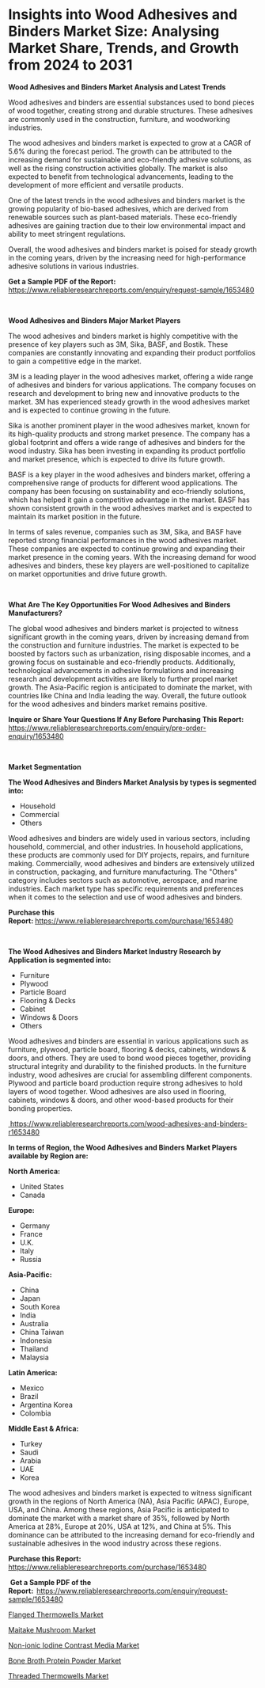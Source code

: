 <p><h1>Insights into Wood Adhesives and Binders Market Size: Analysing Market Share, Trends, and Growth from 2024 to 2031</h1></p><p><strong>Wood Adhesives and Binders Market Analysis and Latest Trends</strong></p>
<p><p>Wood adhesives and binders are essential substances used to bond pieces of wood together, creating strong and durable structures. These adhesives are commonly used in the construction, furniture, and woodworking industries.</p><p>The wood adhesives and binders market is expected to grow at a CAGR of 5.6% during the forecast period. The growth can be attributed to the increasing demand for sustainable and eco-friendly adhesive solutions, as well as the rising construction activities globally. The market is also expected to benefit from technological advancements, leading to the development of more efficient and versatile products.</p><p>One of the latest trends in the wood adhesives and binders market is the growing popularity of bio-based adhesives, which are derived from renewable sources such as plant-based materials. These eco-friendly adhesives are gaining traction due to their low environmental impact and ability to meet stringent regulations.</p><p>Overall, the wood adhesives and binders market is poised for steady growth in the coming years, driven by the increasing need for high-performance adhesive solutions in various industries.</p></p>
<p><strong>Get a Sample PDF of the Report:&nbsp;</strong> <a href="https://www.reliableresearchreports.com/enquiry/request-sample/1653480">https://www.reliableresearchreports.com/enquiry/request-sample/1653480</a></p>
<p>&nbsp;</p>
<p><strong>Wood Adhesives and Binders Major Market Players</strong></p>
<p><p>The wood adhesives and binders market is highly competitive with the presence of key players such as 3M, Sika, BASF, and Bostik. These companies are constantly innovating and expanding their product portfolios to gain a competitive edge in the market.</p><p>3M is a leading player in the wood adhesives market, offering a wide range of adhesives and binders for various applications. The company focuses on research and development to bring new and innovative products to the market. 3M has experienced steady growth in the wood adhesives market and is expected to continue growing in the future.</p><p>Sika is another prominent player in the wood adhesives market, known for its high-quality products and strong market presence. The company has a global footprint and offers a wide range of adhesives and binders for the wood industry. Sika has been investing in expanding its product portfolio and market presence, which is expected to drive its future growth.</p><p>BASF is a key player in the wood adhesives and binders market, offering a comprehensive range of products for different wood applications. The company has been focusing on sustainability and eco-friendly solutions, which has helped it gain a competitive advantage in the market. BASF has shown consistent growth in the wood adhesives market and is expected to maintain its market position in the future.</p><p>In terms of sales revenue, companies such as 3M, Sika, and BASF have reported strong financial performances in the wood adhesives market. These companies are expected to continue growing and expanding their market presence in the coming years. With the increasing demand for wood adhesives and binders, these key players are well-positioned to capitalize on market opportunities and drive future growth.</p></p>
<p>&nbsp;</p>
<p><strong>What Are The Key Opportunities For Wood Adhesives and Binders Manufacturers?</strong></p>
<p><p>The global wood adhesives and binders market is projected to witness significant growth in the coming years, driven by increasing demand from the construction and furniture industries. The market is expected to be boosted by factors such as urbanization, rising disposable incomes, and a growing focus on sustainable and eco-friendly products. Additionally, technological advancements in adhesive formulations and increasing research and development activities are likely to further propel market growth. The Asia-Pacific region is anticipated to dominate the market, with countries like China and India leading the way. Overall, the future outlook for the wood adhesives and binders market remains positive.</p></p>
<p><strong>Inquire or Share Your Questions If Any Before Purchasing This Report:</strong> <a href="https://www.reliableresearchreports.com/enquiry/pre-order-enquiry/1653480">https://www.reliableresearchreports.com/enquiry/pre-order-enquiry/1653480</a></p>
<p>&nbsp;</p>
<p><strong>Market Segmentation</strong></p>
<p><strong>The Wood Adhesives and Binders Market Analysis by types is segmented into:</strong></p>
<p><ul><li>Household</li><li>Commercial</li><li>Others</li></ul></p>
<p><p>Wood adhesives and binders are widely used in various sectors, including household, commercial, and other industries. In household applications, these products are commonly used for DIY projects, repairs, and furniture making. Commercially, wood adhesives and binders are extensively utilized in construction, packaging, and furniture manufacturing. The "Others" category includes sectors such as automotive, aerospace, and marine industries. Each market type has specific requirements and preferences when it comes to the selection and use of wood adhesives and binders.</p></p>
<p><strong>Purchase this Report:&nbsp;</strong><a href="https://www.reliableresearchreports.com/purchase/1653480">https://www.reliableresearchreports.com/purchase/1653480</a></p>
<p>&nbsp;</p>
<p><strong>The Wood Adhesives and Binders Market Industry Research by Application is segmented into:</strong></p>
<p><ul><li>Furniture</li><li>Plywood</li><li>Particle Board</li><li>Flooring & Decks</li><li>Cabinet</li><li>Windows & Doors</li><li>Others</li></ul></p>
<p><p>Wood adhesives and binders are essential in various applications such as furniture, plywood, particle board, flooring & decks, cabinets, windows & doors, and others. They are used to bond wood pieces together, providing structural integrity and durability to the finished products. In the furniture industry, wood adhesives are crucial for assembling different components. Plywood and particle board production require strong adhesives to hold layers of wood together. Wood adhesives are also used in flooring, cabinets, windows & doors, and other wood-based products for their bonding properties.</p></p>
<p><a href="https://www.reliableresearchreports.com/wood-adhesives-and-binders-r1653480">&nbsp;https://www.reliableresearchreports.com/wood-adhesives-and-binders-r1653480</a></p>
<p><strong>In terms of Region, the Wood Adhesives and Binders Market Players available by Region are:</strong></p>
<p>
    <p> <strong> North America: </strong>
        <ul>
            <li>United States</li>
            <li>Canada</li>
        </ul>
        </p> 
    <p> <strong> Europe: </strong>
        <ul>
            <li>Germany</li>
            <li>France</li>
            <li>U.K.</li>
            <li>Italy</li>
            <li>Russia</li>
        </ul>
        </p> 
    <p> <strong> Asia-Pacific: </strong>
        <ul>
            <li>China</li>
            <li>Japan</li>
            <li>South Korea</li>
            <li>India</li>
            <li>Australia</li>
            <li>China Taiwan</li>
            <li>Indonesia</li>
            <li>Thailand</li>
            <li>Malaysia</li>
        </ul>
        </p> 
    <p> <strong> Latin America: </strong>
        <ul>
            <li>Mexico</li>
            <li>Brazil</li>
            <li>Argentina Korea</li>
            <li>Colombia</li>
        </ul>
        </p> 
    <p> <strong> Middle East & Africa: </strong>
        <ul>
            <li>Turkey</li>
            <li>Saudi</li>
            <li>Arabia</li>
            <li>UAE</li>
            <li>Korea</li>
        </ul>
    </p>
    </p>
<p><p>The wood adhesives and binders market is expected to witness significant growth in the regions of North America (NA), Asia Pacific (APAC), Europe, USA, and China. Among these regions, Asia Pacific is anticipated to dominate the market with a market share of 35%, followed by North America at 28%, Europe at 20%, USA at 12%, and China at 5%. This dominance can be attributed to the increasing demand for eco-friendly and sustainable adhesives in the wood industry across these regions.</p></p>
<p><strong>Purchase this Report: </strong><a href="https://www.reliableresearchreports.com/purchase/1653480">https://www.reliableresearchreports.com/purchase/1653480</a></p>
<p>&nbsp;<strong>Get a Sample PDF of the Report:&nbsp;&nbsp;</strong><a href="https://www.reliableresearchreports.com/enquiry/request-sample/1653480">https://www.reliableresearchreports.com/enquiry/request-sample/1653480</a></p>
<p><strong></strong></p>
<p><p><a href="https://github.com/nusratjahan12006/Market-Research-Report-List-2/blob/main/flanged-thermowells-market.md">Flanged Thermowells Market</a></p><p><a href="https://medium.com/@penelope.lee568/global-maitake-mushroom-market-share-and-growth-opportunities-and-market-size-growing-with-a-cagr-dac70d45aeb0">Maitake Mushroom Market</a></p><p><a href="https://www.linkedin.com/pulse/insights-non-ionic-iodine-contrast-media-market-players-size-xpz1f?trackingId=L8LIBDVIQUWBp%2FBBiZrfJQ%3D%3D">Non-ionic Iodine Contrast Media Market</a></p><p><a href="https://medium.com/@liam.mcgrath5645/bone-broth-protein-powder-market-outlook-and-forecast-from-2024-to-2031-5d7d30bf67ef">Bone Broth Protein Powder Market</a></p><p><a href="https://github.com/mdhefjumiah/Market-Research-Report-List-2/blob/main/threaded-thermowells-market.md">Threaded Thermowells Market</a></p></p>